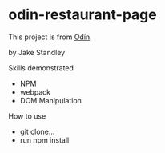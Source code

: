 # odin-restaurant-page

This project is from [Odin](https://www.theodinproject.com/paths/full-stack-ruby-on-rails/courses/javascript/lessons/restaurant-page).

by Jake Standley

Skills demonstrated
  - NPM
  - webpack
  - DOM Manipulation

How to use
  - git clone...
  - run npm install
